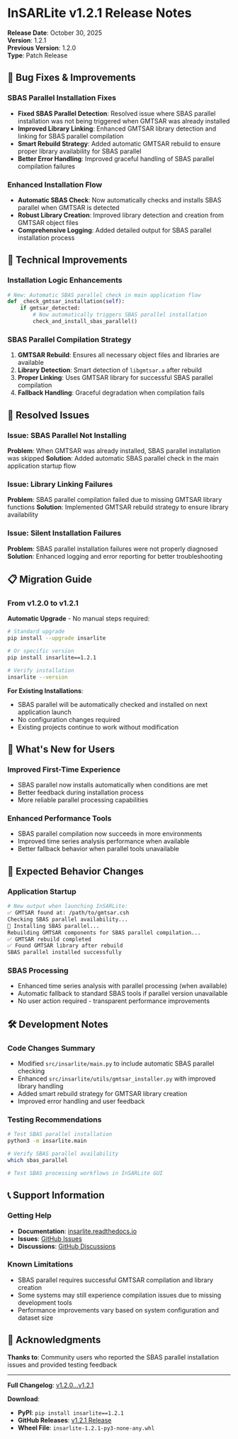 # InSARLite v1.2.1 Release Notes

**Release Date**: October 30, 2025  
**Version**: 1.2.1  
**Previous Version**: 1.2.0  
**Type**: Patch Release

## 🐛 **Bug Fixes & Improvements**

### **SBAS Parallel Installation Fixes**
- **Fixed SBAS Parallel Detection**: Resolved issue where SBAS parallel installation was not being triggered when GMTSAR was already installed
- **Improved Library Linking**: Enhanced GMTSAR library detection and linking for SBAS parallel compilation
- **Smart Rebuild Strategy**: Added automatic GMTSAR rebuild to ensure proper library availability for SBAS parallel
- **Better Error Handling**: Improved graceful handling of SBAS parallel compilation failures

### **Enhanced Installation Flow**
- **Automatic SBAS Check**: Now automatically checks and installs SBAS parallel when GMTSAR is detected
- **Robust Library Creation**: Improved library detection and creation from GMTSAR object files
- **Comprehensive Logging**: Added detailed output for SBAS parallel installation process

## 🔧 **Technical Improvements**

### **Installation Logic Enhancements**
```python
# New: Automatic SBAS parallel check in main application flow
def _check_gmtsar_installation(self):
    if gmtsar_detected:
        # Now automatically triggers SBAS parallel installation
        check_and_install_sbas_parallel()
```

### **SBAS Parallel Compilation Strategy**
1. **GMTSAR Rebuild**: Ensures all necessary object files and libraries are available
2. **Library Detection**: Smart detection of `libgmtsar.a` after rebuild
3. **Proper Linking**: Uses GMTSAR library for successful SBAS parallel compilation
4. **Fallback Handling**: Graceful degradation when compilation fails

## 🎯 **Resolved Issues**

### **Issue: SBAS Parallel Not Installing**
**Problem**: When GMTSAR was already installed, SBAS parallel installation was skipped
**Solution**: Added automatic SBAS parallel check in the main application startup flow

### **Issue: Library Linking Failures** 
**Problem**: SBAS parallel compilation failed due to missing GMTSAR library functions
**Solution**: Implemented GMTSAR rebuild strategy to ensure library availability

### **Issue: Silent Installation Failures**
**Problem**: SBAS parallel installation failures were not properly diagnosed
**Solution**: Enhanced logging and error reporting for better troubleshooting

## 📋 **Migration Guide**

### **From v1.2.0 to v1.2.1**

**Automatic Upgrade** - No manual steps required:

```bash
# Standard upgrade
pip install --upgrade insarlite

# Or specific version
pip install insarlite==1.2.1

# Verify installation
insarlite --version
```

**For Existing Installations**:
- SBAS parallel will be automatically checked and installed on next application launch
- No configuration changes required
- Existing projects continue to work without modification

## 🔄 **What's New for Users**

### **Improved First-Time Experience**
- SBAS parallel now installs automatically when conditions are met
- Better feedback during installation process
- More reliable parallel processing capabilities

### **Enhanced Performance Tools**
- SBAS parallel compilation now succeeds in more environments
- Improved time series analysis performance when available
- Better fallback behavior when parallel tools unavailable

## 🚀 **Expected Behavior Changes**

### **Application Startup**
```bash
# New output when launching InSARLite:
✅ GMTSAR found at: /path/to/gmtsar.csh
Checking SBAS parallel availability...
🔄 Installing SBAS parallel...
Rebuilding GMTSAR components for SBAS parallel compilation...
✅ GMTSAR rebuild completed
✅ Found GMTSAR library after rebuild
SBAS parallel installed successfully
```

### **SBAS Processing**
- Enhanced time series analysis with parallel processing (when available)
- Automatic fallback to standard SBAS tools if parallel version unavailable
- No user action required - transparent performance improvements

## 🛠️ **Development Notes**

### **Code Changes Summary**
- Modified `src/insarlite/main.py` to include automatic SBAS parallel checking
- Enhanced `src/insarlite/utils/gmtsar_installer.py` with improved library handling
- Added smart rebuild strategy for GMTSAR library creation
- Improved error handling and user feedback

### **Testing Recommendations**
```bash
# Test SBAS parallel installation
python3 -m insarlite.main

# Verify SBAS parallel availability
which sbas_parallel

# Test SBAS processing workflows in InSARLite GUI
```

## 📞 **Support Information**

### **Getting Help**
- **Documentation**: [insarlite.readthedocs.io](https://insarlite.readthedocs.io/)
- **Issues**: [GitHub Issues](https://github.com/mbadarmunir/InSARLite/issues)
- **Discussions**: [GitHub Discussions](https://github.com/mbadarmunir/InSARLite/discussions)

### **Known Limitations**
- SBAS parallel requires successful GMTSAR compilation and library creation
- Some systems may still experience compilation issues due to missing development tools
- Performance improvements vary based on system configuration and dataset size

## 🎉 **Acknowledgments**

**Thanks to**: Community users who reported the SBAS parallel installation issues and provided testing feedback

---

**Full Changelog**: [v1.2.0...v1.2.1](https://github.com/mbadarmunir/InSARLite/compare/v1.2.0...v1.2.1)

**Download**: 
- **PyPI**: `pip install insarlite==1.2.1`
- **GitHub Releases**: [v1.2.1 Release](https://github.com/mbadarmunir/InSARLite/releases/tag/v1.2.1)
- **Wheel File**: `insarlite-1.2.1-py3-none-any.whl`